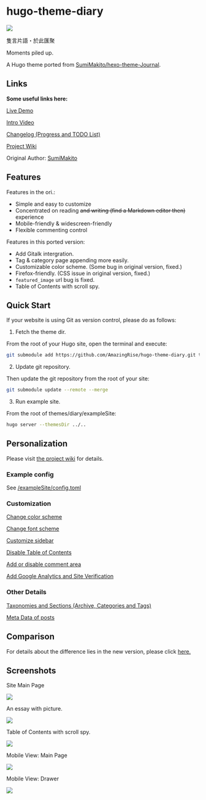 # hugo-theme-diary
![](https://img.shields.io/badge/license-MIT-blue.svg)

隻言片語・於此匯聚

Moments piled up.

A Hugo theme ported from [SumiMakito/hexo-theme-Journal](https://github.com/SumiMakito/hexo-theme-Journal/).

## Links

**Some useful links here:**

[Live Demo](https://amazingrise.net/)

[Intro Video](https://www.bilibili.com/video/av84273002)

[Changelog (Progress and TODO List)](https://github.com/AmazingRise/hugo-theme-diary/projects/)

[Project Wiki](https://github.com/amazingrise/hugo-theme-diary/wiki)

Original Author: [SumiMakito](https://github.com/SumiMakito)


## Features

Features in the ori.:

- Simple and easy to customize
- Concentrated on reading <del>and writing (find a Markdown editor then)</del> experience
- Mobile-friendly & widescreen-friendly
- Flexible commenting control

Features in this ported version:

- Add Gitalk intergration.
- Tag & category page appending more easily.
- Customizable color scheme. (Some bug in original version, fixed.)
- Firefox-friendly. (CSS issue in original version, fixed.)
- `featured_image` url bug is fixed.
- Table of Contents with scroll spy.


## Quick Start

If your website is using Git as version control, please do as follows:

1. Fetch the theme dir.

From the root of your Hugo site, open the terminal and execute:
```bash
git submodule add https://github.com/AmazingRise/hugo-theme-diary.git themes/diary
```
2. Update git repository.

Then update the git repository from the root of your site:
```bash
git submodule update --remote --merge
```

3. Run example site.

From the root of themes/diary/exampleSite:
```bash
hugo server --themesDir ../..
```
## Personalization

Please visit [the project wiki](https://github.com/amazingrise/hugo-theme-diary/wiki) for details.

### Example config

See [/exampleSite/config.toml](https://github.com/AmazingRise/hugo-theme-diary/blob/master/exampleSite/config.toml)

### Customization

[Change color scheme](https://github.com/AmazingRise/hugo-theme-diary/wiki/Customization#change-color-scheme)

[Change font scheme](https://github.com/AmazingRise/hugo-theme-diary/wiki/Customization#change-default-font-scheme)

[Customize sidebar](https://github.com/AmazingRise/hugo-theme-diary/wiki/Customization#customize-sidebar)

[Disable Table of Contents](https://github.com/AmazingRise/hugo-theme-diary/wiki/Customization#disable-table-of-contents)

[Add or disable comment area](https://github.com/AmazingRise/hugo-theme-diary/wiki/Customization#add-comment-area)

[Add Google Analytics and Site Verification](https://github.com/AmazingRise/hugo-theme-diary/wiki/Customization#add-google-analytics)

### Other Details

[Taxonomies and Sections (Archive, Categories and Tags)](https://github.com/AmazingRise/hugo-theme-diary/wiki/Taxonomies-and-Sections-(Archive,-Categories-and-Tags))

[Meta Data of posts](https://github.com/AmazingRise/hugo-theme-diary/wiki/Post's-meta-data)

## Comparison

For details about the difference lies in the new version, please click [here.](https://github.com/AmazingRise/hugo-theme-diary/wiki/Comparison)

## Screenshots

Site Main Page

![](https://raw.githubusercontent.com/AmazingRise/hugo-theme-diary/master/images/tn.png)

An essay with picture.

![](https://raw.githubusercontent.com/AmazingRise/hugo-theme-diary/master/images/essay.png)

Table of Contents with scroll spy.

![](https://raw.githubusercontent.com/AmazingRise/hugo-theme-diary/master/images/essay2.png)

Mobile View: Main Page

![](https://raw.githubusercontent.com/AmazingRise/hugo-theme-diary/master/images/m_main.png)

Mobile View: Drawer

![](https://raw.githubusercontent.com/AmazingRise/hugo-theme-diary/master/images/m_drawer.png)